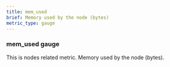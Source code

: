 ```yaml
---
title: mem_used
brief: Memory used by the node (bytes)
metric_type: gauge
---
```

### mem_used gauge

This is nodes related metric. Memory used by the node (bytes).